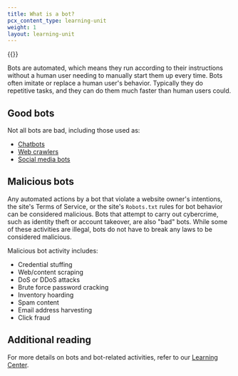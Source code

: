 ```yaml
---
title: What is a bot?
pcx_content_type: learning-unit
weight: 1
layout: learning-unit
---
```


{{<render file="_what-is-a-bot.md" productFolder="bots" >}}
<br/>

Bots are automated, which means they run according to their instructions without a human user needing to manually start them up every time. Bots often imitate or replace a human user's behavior. Typically they do repetitive tasks, and they can do them much faster than human users could.

## Good bots

Not all bots are bad, including those used as:

- [Chatbots](https://www.cloudflare.com/learning/bots/what-is-a-chatbot/)
- [Web crawlers](https://www.cloudflare.com/learning/bots/what-is-a-web-crawler/)
- [Social media bots](https://www.cloudflare.com/learning/bots/what-is-a-social-media-bot/)

## Malicious bots

Any automated actions by a bot that violate a website owner's intentions, the site's Terms of Service, or the site's `Robots.txt` rules for bot behavior can be considered malicious. Bots that attempt to carry out cybercrime, such as identity theft or account takeover, are also "bad" bots. While some of these activities are illegal, bots do not have to break any laws to be considered malicious.

Malicious bot activity includes:

- Credential stuffing
- Web/content scraping
- DoS or DDoS attacks
- Brute force password cracking
- Inventory hoarding
- Spam content
- Email address harvesting
- Click fraud

## Additional reading

For more details on bots and bot-related activities, refer to our [Learning Center](https://www.cloudflare.com/learning/bots/what-is-a-bot/).